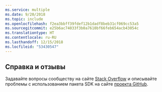 ```yaml
---
ms.service: multiple
ms.date: 9/20/2018
ms.topic: include
ms.openlocfilehash: f2ea3bbff39fdef12b1dadf8beb31cf069cc53a5
ms.sourcegitcommit: e25b6ac74033f3b0a7610bf66feb654acb43054c
ms.translationtype: HT
ms.contentlocale: ru-RU
ms.lasthandoff: 12/15/2018
ms.locfileid: "53430547"
---
```

## <a name="get-help-and-give-feedback"></a>Справка и отзывы

Задавайте вопросы сообществу на сайте [Stack Overflow](http://stackoverflow.com/questions/tagged/azure-sdk-.net) и описывайте проблемы с использованием пакета SDK на сайте [проекта GitHub](https://github.com/Azure/azure-sdk-for-net).